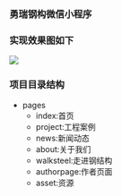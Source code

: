 ### 勇瑞钢构微信小程序

### 实现效果图如下

![](pages/asset/images/效果图.gif)

### 项目目录结构

* pages 
  * index:首页
  * project:工程案例
  * news:新闻动态
  * about:关于我们
  * walksteel:走进钢结构
  * authorpage:作者页面
  * asset:资源